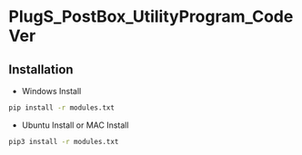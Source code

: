 # PlugS_PostBox_UtilityProgram_CodeVer

## Installation

- Windows Install
```cmd
pip install -r modules.txt
```

- Ubuntu Install or MAC Install
```sh
pip3 install -r modules.txt
```
